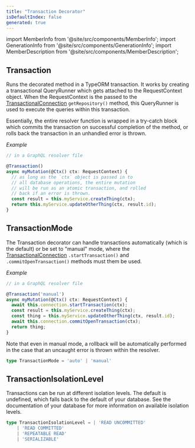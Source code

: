 ```yaml
---
title: "Transaction Decorator"
isDefaultIndex: false
generated: true
---
```

<!-- This file was generated from the Vendure source. Do not modify. Instead, re-run the "docs:build" script -->
import MemberInfo from '@site/src/components/MemberInfo';
import GenerationInfo from '@site/src/components/GenerationInfo';
import MemberDescription from '@site/src/components/MemberDescription';


## Transaction

<GenerationInfo sourceFile="packages/core/src/api/decorators/transaction.decorator.ts" sourceLine="81" packageName="@vendure/core" />

Runs the decorated method in a TypeORM transaction. It works by creating a transactional
QueryRunner which gets attached to the RequestContext object. When the RequestContext
is the passed to the <a href='/reference/typescript-api/data-access/transactional-connection#transactionalconnection'>TransactionalConnection</a> `getRepository()` method, this
QueryRunner is used to execute the queries within this transaction.

Essentially, the entire resolver function is wrapped in a try-catch block which commits the
transaction on successful completion of the method, or rolls back the transaction in an unhandled
error is thrown.

*Example*

```ts
// in a GraphQL resolver file

@Transaction()
async myMutation(@Ctx() ctx: RequestContext) {
  // as long as the `ctx` object is passed in to
  // all database operations, the entire mutation
  // will be run as an atomic transaction, and rolled
  // back if an error is thrown.
  const result = this.myService.createThing(ctx);
  return this.myService.updateOtherThing(ctx, result.id);
}
```



## TransactionMode

<GenerationInfo sourceFile="packages/core/src/api/decorators/transaction.decorator.ts" sourceLine="32" packageName="@vendure/core" />

The Transaction decorator can handle transactions automatically (which is the default) or be set to
"manual" mode, where the <a href='/reference/typescript-api/data-access/transactional-connection#transactionalconnection'>TransactionalConnection</a> `.startTransaction()` and `.commitOpenTransaction()`
methods must them be used.

*Example*

```ts
// in a GraphQL resolver file

@Transaction('manual')
async myMutation(@Ctx() ctx: RequestContext) {
  await this.connection.startTransaction(ctx);
  const result = this.myService.createThing(ctx);
  const thing = this.myService.updateOtherThing(ctx, result.id);
  await this.connection.commitOpenTransaction(ctx);
  return thing;
}
```
Note that even in manual mode, a rollback will be automatically performed in
the case that an uncaught error is thrown within the resolver.

```ts title="Signature"
type TransactionMode = 'auto' | 'manual'
```


## TransactionIsolationLevel

<GenerationInfo sourceFile="packages/core/src/api/decorators/transaction.decorator.ts" sourceLine="45" packageName="@vendure/core" />

Transactions can be run at different isolation levels. The default is undefined, which
falls back to the default of your database. See the documentation of your database for more
information on available isolation levels.

```ts title="Signature"
type TransactionIsolationLevel = | 'READ UNCOMMITTED'
    | 'READ COMMITTED'
    | 'REPEATABLE READ'
    | 'SERIALIZABLE'
```
